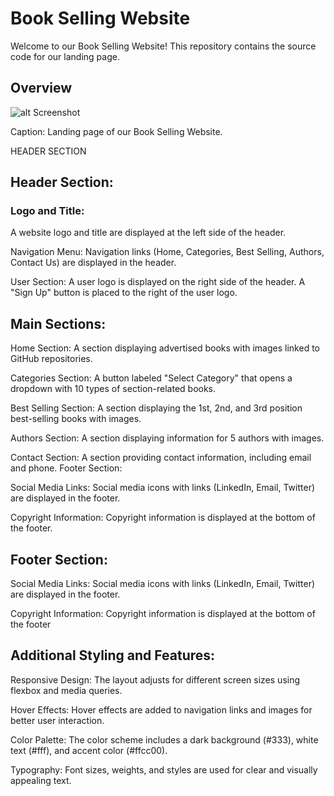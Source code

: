 # Book Selling Website

Welcome to our Book Selling Website! This repository contains the source code for our landing page.

## Overview

  ![alt Screenshot](https://github.com/civilInS/codsoft_1/blob/main/img/Screenshot.png)

Caption: Landing page of our Book Selling Website.

HEADER SECTION

## Header Section:
### Logo and Title:
A website logo and title are displayed at the left side of the header.

Navigation Menu:
Navigation links (Home, Categories, Best Selling, Authors, Contact Us) are displayed in the header.

User Section:
A user logo is displayed on the right side of the header.
A "Sign Up" button is placed to the right of the user logo.

## Main Sections:

Home Section:
A section displaying advertised books with images linked to GitHub repositories.

Categories Section:
A button labeled "Select Category" that opens a dropdown with 10 types of section-related books.

Best Selling Section:
A section displaying the 1st, 2nd, and 3rd position best-selling books with images.

Authors Section:
A section displaying information for 5 authors with images.

Contact Section:
A section providing contact information, including email and phone.
Footer Section:

Social Media Links:
Social media icons with links (LinkedIn, Email, Twitter) are displayed in the footer.

Copyright Information:
Copyright information is displayed at the bottom of the footer.

## Footer Section:

Social Media Links:
Social media icons with links (LinkedIn, Email, Twitter) are displayed in the footer.

Copyright Information:
Copyright information is displayed at the bottom of the footer

## Additional Styling and Features:

Responsive Design:
The layout adjusts for different screen sizes using flexbox and media queries.

Hover Effects:
Hover effects are added to navigation links and images for better user interaction.

Color Palette:
The color scheme includes a dark background (#333), white text (#fff), and accent color (#ffcc00).

Typography:
Font sizes, weights, and styles are used for clear and visually appealing text.

